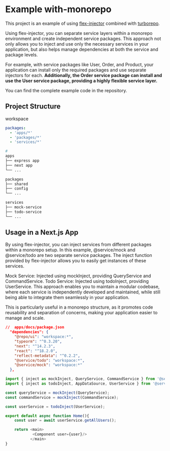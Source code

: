 # Example with-monorepo

This project is an example of using [flex-injector](https://github.com/cgoinglove/flex-injector) combined with [turborepo](https://turbo.build/repo/docs).

Using flex-injector, you can separate service layers within a monorepo environment and create independent service packages. This approach not only allows you to inject and use only the necessary services in your application, but also helps manage dependencies at both the service and package levels.

For example, with service packages like User, Order, and Product, your application can install only the required packages and use separate injectors for each. **Additionally, the Order service package can install and use the User service package, providing a highly flexible service layer.**


You can find the complete example code in the repository.

## Project Structure

workspace

```yaml
packages:
  - 'apps/*'
  - 'packages/*'
  - 'services/*'
```

```bash
#
apps
├── express app
├── next app
└── ...

packages
├── shared
├── config
└── ...

services
├── mock-service
├── todo-service
└── ...

```

## Usage in a Next.js App

By using flex-injector, you can inject services from different packages within a monorepo setup. In this example, @service/mock and @service/todo are two separate service packages. The inject function provided by flex-injector allows you to easily get instances of these services.

Mock Service: Injected using mockInject, providing QueryService and CommandService.
Todo Service: Injected using todoInject, providing UserService.
This approach enables you to maintain a modular codebase, where each service is independently developed and maintained, while still being able to integrate them seamlessly in your application.

This is particularly useful in a monorepo structure, as it promotes code reusability and separation of concerns, making your application easier to manage and scale.

```json
//  apps/docs/package.json
  "dependencies": {
    "@repo/ui": "workspace:*",
    "typeorm": "^0.3.20",
    "next": "^14.2.3",
    "react": "^18.2.0",
    "reflect-metadata": "^0.2.2",
    "@service/todo": "workspace:*",
    "@service/mock": "workspace:*"
  },
```

```typescript
import { inject as mockInject, QueryService, CommandService } from '@service/mock';
import { inject as todoInject, AppDataSource, UserService } from '@service/todo';

const queryService = mockInject(QueryService);
const commandService = mockInject(CommandService);

const userService = todoInject(UserService);

export default async function Home(){
    const user = await userService.getAllUsers();

    return <main>
            <Component user={user}/>
           </main>
}
```
